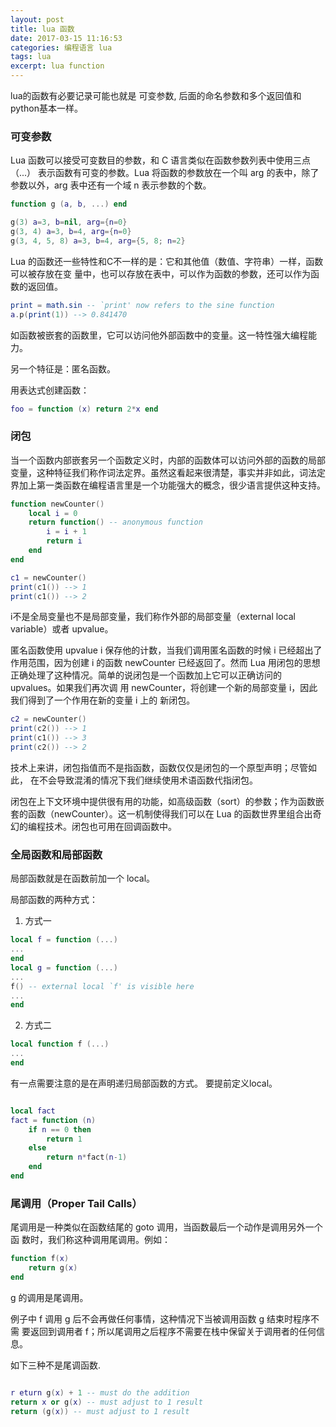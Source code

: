 ```yaml
---
layout: post
title: lua 函数
date: 2017-03-15 11:16:53
categories: 编程语言 lua
tags: lua  
excerpt: lua function
---
```


 lua的函数有必要记录可能也就是 可变参数, 后面的命名参数和多个返回值和python基本一样。 

### 可变参数

 Lua 函数可以接受可变数目的参数，和 C 语言类似在函数参数列表中使用三点（...）
表示函数有可变的参数。Lua 将函数的参数放在一个叫 arg 的表中，除了参数以外，arg
表中还有一个域 n 表示参数的个数。

```lua
function g (a, b, ...) end

g(3) a=3, b=nil, arg={n=0}
g(3, 4) a=3, b=4, arg={n=0}
g(3, 4, 5, 8) a=3, b=4, arg={5, 8; n=2}

```
Lua 的函数还一些特性和C不一样的是：它和其他值（数值、字符串）一样，函数可以被存放在变
量中，也可以存放在表中，可以作为函数的参数，还可以作为函数的返回值。

```lua
print = math.sin -- `print' now refers to the sine function
a.p(print(1)) --> 0.841470
```

如函数被嵌套的函数里，它可以访问他外部函数中的变量。这一特性强大编程能力。

另一个特征是：匿名函数。

用表达式创建函数：

```lua
foo = function (x) return 2*x end
```

### 闭包

当一个函数内部嵌套另一个函数定义时，内部的函数体可以访问外部的函数的局部变量，这种特征我们称作词法定界。虽然这看起来很清楚，事实并非如此，词法定界加上第一类函数在编程语言里是一个功能强大的概念，很少语言提供这种支持。

```lua
function newCounter()
	local i = 0
	return function() -- anonymous function
		i = i + 1
		return i
	end
end

c1 = newCounter()
print(c1()) --> 1
print(c1()) --> 2

```
i不是全局变量也不是局部变量，我们称作外部的局部变量（external local variable）或者 upvalue。

匿名函数使用 upvalue i 保存他的计数，当我们调用匿名函数的时候 i 已经超出了作用范围，因为创建 i 的函数 newCounter 已经返回了。然而 Lua 用闭包的思想正确处理了这种情况。简单的说闭包是一个函数加上它可以正确访问的 upvalues。如果我们再次调
用 newCounter，将创建一个新的局部变量 i，因此我们得到了一个作用在新的变量 i 上的
新闭包。

```lua
c2 = newCounter()
print(c2()) --> 1
print(c1()) --> 3
print(c2()) --> 2

```
技术上来讲，闭包指值而不是指函数，函数仅仅是闭包的一个原型声明；尽管如此，
在不会导致混淆的情况下我们继续使用术语函数代指闭包。

闭包在上下文环境中提供很有用的功能，如高级函数（sort）的参数；作为函数嵌套的函数（newCounter）。这一机制使得我们可以在 Lua 的函数世界里组合出奇幻的编程技术。闭包也可用在回调函数中。

### 全局函数和局部函数

局部函数就是在函数前加一个 local。

局部函数的两种方式：

1. 方式一

```lua
local f = function (...)
...
end
local g = function (...)
...
f() -- external local `f' is visible here
...
end
```

2. 方式二

```lua
local function f (...)
...
end
```

有一点需要注意的是在声明递归局部函数的方式。
要提前定义local。

```lua

local fact
fact = function (n)
	if n == 0 then
		return 1
	else
		return n*fact(n-1)
	end
end
```

### 尾调用（Proper Tail Calls）

尾调用是一种类似在函数结尾的 goto 调用，当函数最后一个动作是调用另外一个函
数时，我们称这种调用尾调用。例如：

```lua
function f(x)
	return g(x)
end
```

g 的调用是尾调用。

例子中 f 调用 g 后不会再做任何事情，这种情况下当被调用函数 g 结束时程序不需
要返回到调用者 f；所以尾调用之后程序不需要在栈中保留关于调用者的任何信息。

如下三种不是尾调函数.

```lua

r eturn g(x) + 1 -- must do the addition
return x or g(x) -- must adjust to 1 result
return (g(x)) -- must adjust to 1 result
```